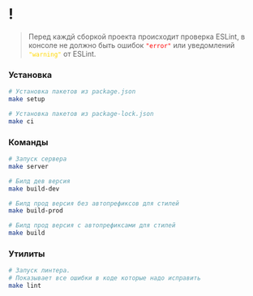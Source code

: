 # !
> Перед каждй сборкой проекта происходит проверка ESLint, 
> в консоле не должно быть ошибок <code style="color:red">"error"</code> 
> или уведомлений <code style="color:gold">"warning"</code> от ESLint.

### Установка

```bash
# Установка пакетов из package.json 
make setup
```

```bash
# Установка пакетов из package-lock.json 
make ci
```

### Команды

```bash
# Запуск сервера
make server
```

```bash
# Билд дев версия
make build-dev
```

```bash
# Билд прод версия без автопрефиксов для стилей
make build-prod
```

```bash
# Билд прод версия с автопрефиксами для стилей
make build
```

### Утилиты

```bash
# Запуск линтера. 
# Показывает все ошибки в коде которые надо исправить
make lint
```
